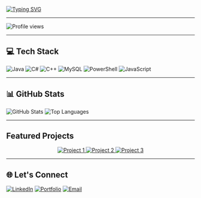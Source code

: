 
<!-- Animated Typing -->
[![Typing SVG](https://readme-typing-svg.demolab.com?font=Fira+Code&size=28&pause=1000&color=9C6ADE&center=true&vCenter=true&width=700&lines=Hi!+I'm+Thabiso;Systems+Programmer;Security+Analyst;Building+Secure+and+Efficient+Systems)](https://git.io/typing-svg)

---

![Profile views](https://komarev.com/ghpvc/?username=ThabisoM7&label=Profile%20views&color=6f42c1&style=flat)

---

## 💻 Tech Stack
![Java](https://img.shields.io/badge/Java-9C6ADE?style=for-the-badge&logo=openjdk&logoColor=white)
![C#](https://img.shields.io/badge/C%23-6B4E9B?style=for-the-badge&logo=c-sharp&logoColor=white)
![C++](https://img.shields.io/badge/C++-5E4B8B?style=for-the-badge&logo=c%2B%2B&logoColor=white)
![MySQL](https://img.shields.io/badge/MySQL-4B4B4B?style=for-the-badge&logo=mysql&logoColor=white)
![PowerShell](https://img.shields.io/badge/PowerShell-4B4B4B?style=for-the-badge&logo=powershell&logoColor=white)
![JavaScript](https://img.shields.io/badge/JavaScript-4B4B4B?style=for-the-badge&logo=javascript&logoColor=white)

---

## 📊 GitHub Stats
![GitHub Stats](https://github-readme-stats.vercel.app/api?username=ThabisoM7&show_icons=true&theme=transparent&title_color=9C6ADE&icon_color=9C6ADE&text_color=9C9C9C)
![Top Languages](https://github-readme-stats.vercel.app/api/top-langs/?username=ThabisoM7&layout=compact&theme=transparent&title_color=9C6ADE&text_color=9C9C9C)

---

## Featured Projects
<p align="center">
  <a href="https://github.com/ThabisoM7/your-repo-1" target="_blank" rel="noopener">
    <img alt="Project 1" src="https://img.shields.io/badge/Project1-Java-9C6ADE?style=for-the-badge" />
  </a>
  <a href="https://github.com/ThabisoM7/your-repo-2" target="_blank" rel="noopener">
    <img alt="Project 2" src="https://img.shields.io/badge/Project2-Python-6B4E9B?style=for-the-badge" />
  </a>
  <a href="https://github.com/ThabisoM7/your-repo-3" target="_blank" rel="noopener">
    <img alt="Project 3" src="https://img.shields.io/badge/Project3-C++-5E4B8B?style=for-the-badge" />
  </a>
</p>

---

## 🌐 Let's Connect
[![LinkedIn](https://img.shields.io/badge/LinkedIn-9C6ADE?style=for-the-badge&logo=linkedin&logoColor=white)](https://linkedin.com/in/YOUR-LINK)
[![Portfolio](https://img.shields.io/badge/Portfolio-6B4E9B?style=for-the-badge&logo=About.me&logoColor=white)](https://your-portfolio-link.com)
[![Email](https://img.shields.io/badge/Email-5E4B8B?style=for-the-badge&logo=gmail&logoColor=white)](mailto:your@email.com)
